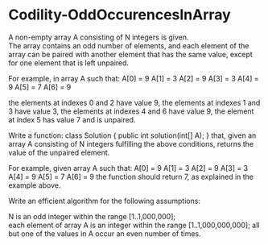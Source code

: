 # Codility-OddOccurencesInArray
A non-empty array A consisting of N integers is given.</br> 
The array contains an odd number of elements, and each element of the array can be paired with another element that has the same value, except for one element that is left unpaired.

For example, in array A such that:
A[0] = 9  A[1] = 3  A[2] = 9
A[3] = 3  A[4] = 9  A[5] = 7
A[6] = 9

the elements at indexes 0 and 2 have value 9,
the elements at indexes 1 and 3 have value 3,
the elements at indexes 4 and 6 have value 9,
the element at index 5 has value 7 and is unpaired.

Write a function:
class Solution { public int solution(int[] A); }
that, given an array A consisting of N integers fulfilling the above conditions, returns the value of the unpaired element.

For example, given array A such that:
A[0] = 9  A[1] = 3  A[2] = 9
A[3] = 3  A[4] = 9  A[5] = 7
A[6] = 9
the function should return 7, as explained in the example above.

Write an efficient algorithm for the following assumptions:

N is an odd integer within the range [1..1,000,000];</br>
each element of array A is an integer within the range [1..1,000,000,000];
all but one of the values in A occur an even number of times.
